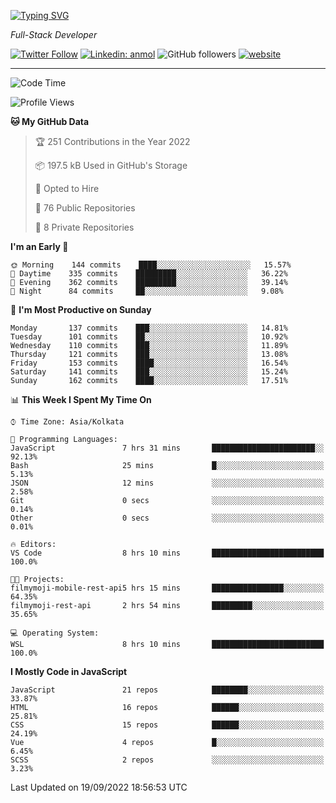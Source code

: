 [![Typing SVG](https://readme-typing-svg.herokuapp.com?lines=HI%2C+I'm+Tonal;I'm+a+MEVN+Stack+Developer)](https://git.io/typing-svg)

<p><em>Full-Stack Developer</em></p>

[![Twitter Follow](https://img.shields.io/twitter/follow/tonalmathew?style=flat)](https://twitter.com/intent/follow?screen_name=tonalmathew)
[![Linkedin: anmol](https://img.shields.io/badge/tonal-mathew?style=flat-square&logo=Linkedin&logoColor=white&link=https://www.linkedin.com/in/tonal-mathew/)](https://www.linkedin.com/in/tonal-mathew/)
![GitHub followers](https://img.shields.io/github/followers/tonalmathew?label=Follow&style=social)
[![website](https://img.shields.io/badge/Website-46a2f1.svg?&style=flat-square&logo=Google-Chrome&logoColor=white&link=http://tonalmathew.github.io/)](http://tonalmathew.github.io/)

---
<!--START_SECTION:waka-->
![Code Time](http://img.shields.io/badge/Code%20Time-721%20hrs%2020%20mins-blue)

![Profile Views](http://img.shields.io/badge/Profile%20Views-1-blue)

**🐱 My GitHub Data** 

> 🏆 251 Contributions in the Year 2022
 > 
> 📦 197.5 kB Used in GitHub's Storage 
 > 
> 💼 Opted to Hire
 > 
> 📜 76 Public Repositories 
 > 
> 🔑 8 Private Repositories  
 > 
**I'm an Early 🐤** 

```text
🌞 Morning    144 commits    ████░░░░░░░░░░░░░░░░░░░░░   15.57% 
🌆 Daytime    335 commits    █████████░░░░░░░░░░░░░░░░   36.22% 
🌃 Evening    362 commits    █████████░░░░░░░░░░░░░░░░   39.14% 
🌙 Night      84 commits     ██░░░░░░░░░░░░░░░░░░░░░░░   9.08%

```
📅 **I'm Most Productive on Sunday** 

```text
Monday       137 commits    ███░░░░░░░░░░░░░░░░░░░░░░   14.81% 
Tuesday      101 commits    ██░░░░░░░░░░░░░░░░░░░░░░░   10.92% 
Wednesday    110 commits    ███░░░░░░░░░░░░░░░░░░░░░░   11.89% 
Thursday     121 commits    ███░░░░░░░░░░░░░░░░░░░░░░   13.08% 
Friday       153 commits    ████░░░░░░░░░░░░░░░░░░░░░   16.54% 
Saturday     141 commits    ███░░░░░░░░░░░░░░░░░░░░░░   15.24% 
Sunday       162 commits    ████░░░░░░░░░░░░░░░░░░░░░   17.51%

```


📊 **This Week I Spent My Time On** 

```text
⌚︎ Time Zone: Asia/Kolkata

💬 Programming Languages: 
JavaScript               7 hrs 31 mins       ███████████████████████░░   92.13% 
Bash                     25 mins             █░░░░░░░░░░░░░░░░░░░░░░░░   5.13% 
JSON                     12 mins             ░░░░░░░░░░░░░░░░░░░░░░░░░   2.58% 
Git                      0 secs              ░░░░░░░░░░░░░░░░░░░░░░░░░   0.14% 
Other                    0 secs              ░░░░░░░░░░░░░░░░░░░░░░░░░   0.01%

🔥 Editors: 
VS Code                  8 hrs 10 mins       █████████████████████████   100.0%

🐱‍💻 Projects: 
filmymoji-mobile-rest-api5 hrs 15 mins       ████████████████░░░░░░░░░   64.35% 
filmymoji-rest-api       2 hrs 54 mins       █████████░░░░░░░░░░░░░░░░   35.65%

💻 Operating System: 
WSL                      8 hrs 10 mins       █████████████████████████   100.0%

```

**I Mostly Code in JavaScript** 

```text
JavaScript               21 repos            ████████░░░░░░░░░░░░░░░░░   33.87% 
HTML                     16 repos            ██████░░░░░░░░░░░░░░░░░░░   25.81% 
CSS                      15 repos            ██████░░░░░░░░░░░░░░░░░░░   24.19% 
Vue                      4 repos             █░░░░░░░░░░░░░░░░░░░░░░░░   6.45% 
SCSS                     2 repos             ░░░░░░░░░░░░░░░░░░░░░░░░░   3.23%

```



 Last Updated on 19/09/2022 18:56:53 UTC
<!--END_SECTION:waka-->
